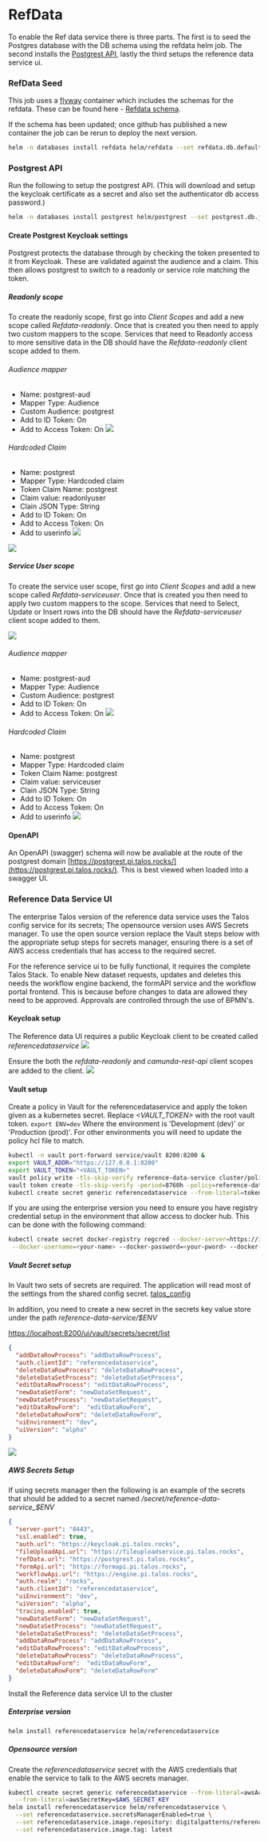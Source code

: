 # RefData

To enable the Ref data service there is three parts. The first is to seed the Postgres database with the DB schema using 
the refdata helm job. The second installs the [Postgrest API](https://postgrest.org), lastly the third setups the 
reference data service ui.

### RefData Seed

This job uses a [flyway](https://flywaydb.org/) container which includes the schemas for the refdata. These can be found here - [Refdata schema](https://github.com/DigitalPatterns/RefData/tree/master/schemas/reference).

If the schema has been updated; once github has published a new container the job can be rerun to deploy the next version.

```bash
helm -n databases install refdata helm/refdata --set refdata.db.defaultPassword="RootDbPasswrd" --set refdata.db.ownerPassword="refOwnerPWD" --set refdata.db.authenticatorPassword="authPWD"
```


### Postgrest API

Run the following to setup the postgrest API. (This will download and setup the keycloak certificate as a secret and 
also set the authenticator db access password.)

```bash
helm -n databases install postgrest helm/postgrest --set postgrest.db.jwtSecret="$(curl -s https://keycloak.pi.talos.rocks/auth/realms/rocks/protocol/openid-connect/certs | jq -rc '.keys | first | {kid, kty, alg, n, e}' | base64)" --set postgrest.db.uri="postgres://authuser:authPWD@postgresql.databases.svc.cluster.local:5432/reference?ssl=prefer"
```


#### Create Postgrest Keycloak settings

Postgrest protects the database through by checking the token presented to it from Keycloak. These are validated against
the audience and a claim. This then allows postgrest to switch to a readonly or service role matching the token.


##### Readonly scope

To create the readonly scope, first go into *Client Scopes* and add a new scope called *Refdata-readonly*. Once that is 
created you then need to apply two custom mappers to the scope.
Services that need to Readonly access to more sensitive data in the DB should have the *Refdata-readonly* client scope 
added to them.


###### Audience mapper

 * Name: postgrest-aud
 * Mapper Type: Audience
 * Custom Audience: postgrest
 * Add to ID Token: On
 * Add to Access Token: On 
![](../images/postgrest/readonly-mapper1.png)


###### Hardcoded Claim

 * Name: postgrest
 * Mapper Type: Hardcoded claim
 * Token Claim Name: postgrest
 * Claim value: readonlyuser
 * Clain JSON Type: String
 * Add to ID Token: On
 * Add to Access Token: On
 * Add to userinfo
![](../images/postgrest/readonly-mapper2.png)


![](../images/postgrest/readonly-mappers.png)


##### Service User scope

To create the service user scope, first go into *Client Scopes* and add a new scope called *Refdata-serviceuser*. 
Once that is created you then need to apply two custom mappers to the scope. 
Services that need to Select, Update or Insert rows into the DB should have the *Refdata-serviceuser* client scope 
added to them.

![](../images/postgrest/service-user-scope.png)

###### Audience mapper 

 * Name: postgrest-aud
 * Mapper Type: Audience
 * Custom Audience: postgrest
 * Add to ID Token: On
 * Add to Access Token: On 
![](../images/postgrest/service-user-scope-mapper1.png)


###### Hardcoded Claim

 * Name: postgrest
 * Mapper Type: Hardcoded claim
 * Token Claim Name: postgrest
 * Claim value: serviceuser
 * Clain JSON Type: String
 * Add to ID Token: On
 * Add to Access Token: On
 * Add to userinfo
![](../images/postgrest/service-user-scope-mapper2.png)


#### OpenAPI

An OpenAPI (swagger) schema will now be avaliable at the route of the postgrest domain 
[https://postgrest.pi.talos.rocks/](https://postgrest.pi.talos.rocks/). This is best viewed when loaded into a swagger UI.


### Reference Data Service UI

The enterprise Talos version of the reference data service uses the Talos config service for its secrets; The opensource
version uses AWS Secrets manager. To use the open source version replace the Vault steps below with the appropriate
setup steps for secrets manager, ensuring there is a set of AWS access credentials that has access to the required 
secret.

For the reference service ui to be fully functional, it requires the complete Talos Stack. To enable New dataset 
requests, updates and deletes this needs the workflow engine backend, the formAPI service and the workflow portal 
frontend. This is because before changes to data are allowed they need to be approved. Approvals are controlled through 
the use of BPMN's.


#### Keycloak setup

The Reference data UI requires a public Keycloak client to be created called *referencedataservice*
![](../images/refdataui/keycloak_client1.png)

Ensure the both the *refdata-readonly* and *camunda-rest-api* client scopes are added to the client.
![](../images/refdataui/keycloak_client2.png)

#### Vault setup

Create a policy in Vault for the referencedataservice and apply the token given as a kubernetes secret. 
Replace *<VAULT_TOKEN>* with the root vault token. `export ENV=dev` Where the environment is 'Development (dev)' or 
'Production (prod)'. For other environments you will need to update the policy hcl file to match.

```bash
kubectl -n vault port-forward service/vault 8200:8200 &
export VAULT_ADDR="https://127.0.0.1:8200"
export VAULT_TOKEN="<VAULT_TOKEN>"
vault policy write -tls-skip-verify reference-data-service cluster/policies/reference-data-service-${ENV}.hcl
vault token create -tls-skip-verify -period=8760h -policy=reference-data-service -explicit-max-ttl=8760h
kubectl create secret generic referencedataservice --from-literal=token=$TOKEN
```


If you are using the enterprise version you need to ensure you have registry credential setup in the environment that
allow access to docker hub. This can be done with the following command:

```bash
kubectl create secret docker-registry regcred --docker-server=https://index.docker.io/v1/ \
 --docker-username=<your-name> --docker-password=<your-pword> --docker-email=<your-email>
```

##### Vault Secret setup

In Vault two sets of secrets are required. The application will read most of the settings from the shared config secret.
[talos_config](talos_config.md)

In addition, you need to create a new secret in the secrets key value store under the path
*reference-data-service/$ENV* 

[https://localhost:8200/ui/vault/secrets/secret/list](https://localhost:8200/ui/vault/secrets/secret/list)

```json
{
  "addDataRowProcess": "addDataRowProcess",
  "auth.clientId": "referencedataservice",
  "deleteDataRowProcess": "deleteDataRowProcess",
  "deleteDataSetProcess": "deleteDataSetProcess",
  "editDataRowProcess": "editDataRowProcess",
  "newDataSetForm": "newDataSetRequest",
  "newDataSetProcess": "newDataSetRequest",
  "editDataRowForm":  "editDataRowForm",
  "deleteDataRowForm": "deleteDataRowForm",
  "uiEnvironment": "dev",
  "uiVersion": "alpha"
}
```

![](../images/refdataui/reference-secret.png)


##### AWS Secrets Setup

If using secrets manager then the following is an example of the secrets that should be added to a secret named
*/secret/reference-data-service_$ENV*

```json
{
  "server-port": "8443",
  "ssl.enabled": true,
  "auth.url": "https://keycloak.pi.talos.rocks",
  "fileUploadApi.url": "https://fileuploadservice.pi.talos.rocks",
  "refData.url": "https://postgrest.pi.talos.rocks",
  "formApi.url": "https://formapi.pi.talos.rocks",
  "workflowApi.url": "https://engine.pi.talos.rocks",
  "auth.realm": "rocks",
  "auth.clientId": "referencedataservice",
  "uiEnvironment": "dev",
  "uiVersion": "alpha",
  "tracing.enabled": true,
  "newDataSetForm": "newDataSetRequest",
  "newDataSetProcess": "newDataSetRequest",
  "deleteDataSetProcess": "deleteDataSetProcess",
  "addDataRowProcess": "addDataRowProcess",
  "editDataRowProcess": "editDataRowProcess",
  "deleteDataRowProcess": "deleteDataRowProcess",
  "editDataRowForm":  "editDataRowForm",
  "deleteDataRowForm": "deleteDataRowForm"
}
```


Install the Reference data service UI to the cluster

##### Enterprise version

```bash
helm install referencedataservice helm/referencedataservice
```

##### Opensource version

Create the *referencedataservice* secret with the AWS credentials that enable the service to talk to the AWS secrets 
manager.

```bash
kubectl create secret generic referencedataservice --from-literal=awsAccessKey=$AWS_ACCESS_KEY \
  --from-literal=awsSecretKey=$AWS_SECRET_KEY
helm install referencedataservice helm/referencedataservice \
  --set referencedataservice.secretsManagerEnabled=true \
  --set referencedataservice.image.repository: digitalpatterns/reference-data-service \
  --set referencedataservice.image.tag: latest
```



